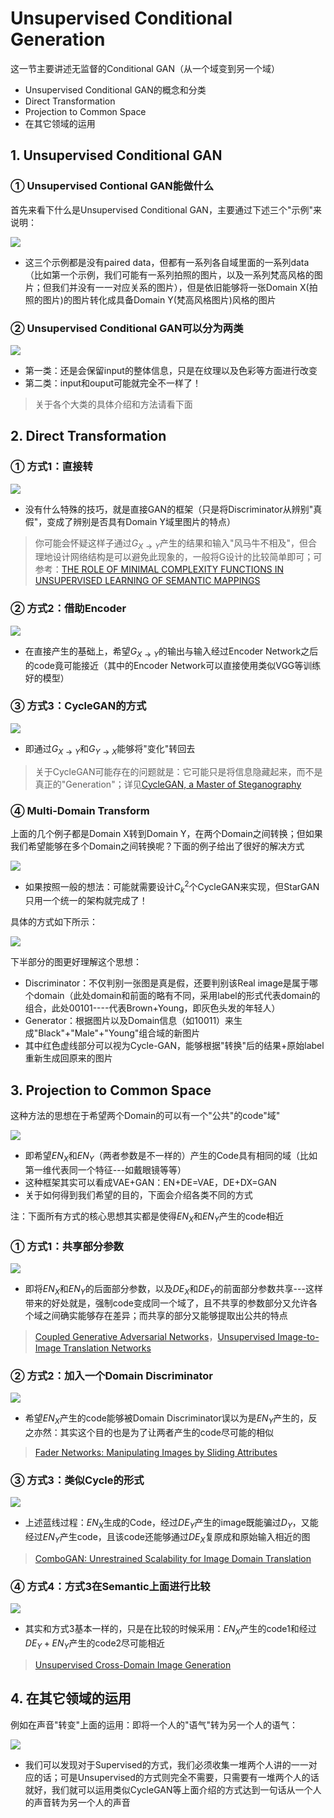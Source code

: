 # Unsupervised Conditional Generation

这一节主要讲述无监督的Conditional GAN（从一个域变到另一个域）

- Unsupervised Conditional GAN的概念和分类
- Direct Transformation
- Projection to Common Space
- 在其它领域的运用

## 1. Unsupervised Conditional GAN

### ① Unsupervised Contional GAN能做什么

首先来看下什么是Unsupervised Conditional GAN，主要通过下述三个"示例"来说明：

![](png/g1.png)

- 这三个示例都是没有paired data，但都有一系列各自域里面的一系列data（比如第一个示例，我们可能有一系列拍照的图片，以及一系列梵高风格的图片；但我们并没有一一对应关系的图片），但是依旧能够将一张Domain X(拍照的图片)的图片转化成具备Domain Y(梵高风格图片)风格的图片

### ② Unsupervised Conditional GAN可以分为两类

![](png/g2.png)

- 第一类：还是会保留input的整体信息，只是在纹理以及色彩等方面进行改变
- 第二类：input和ouput可能就完全不一样了！

> 关于各个大类的具体介绍和方法请看下面

## 2. Direct Transformation

### ① 方式1：直接转

![](png/g3.png)

- 没有什么特殊的技巧，就是直接GAN的框架（只是将Discriminator从辨别"真假"，变成了辨别是否具有Domain Y域里图片的特点）

> 你可能会怀疑这样子通过$G_{X\to Y}$产生的结果和输入"风马牛不相及"，但合理地设计网络结构是可以避免此现象的，一般将G设计的比较简单即可；可参考：[THE ROLE OF MINIMAL COMPLEXITY FUNCTIONS IN UNSUPERVISED LEARNING OF SEMANTIC MAPPINGS](https://openreview.net/pdf?id=H1VjBebR-)

### ② 方式2：借助Encoder

![](png/g4.png)

- 在直接产生的基础上，希望$G_{X\to Y}$的输出与输入经过Encoder Network之后的code竟可能接近（其中的Encoder Network可以直接使用类似VGG等训练好的模型）

### ③ 方式3：CycleGAN的方式

![](png/g5.png)

- 即通过$G_{X\to Y}$和$G_{Y\to X}$能够将"变化"转回去

> 关于CycleGAN可能存在的问题就是：它可能只是将信息隐藏起来，而不是真正的"Generation"；详见[CycleGAN, a Master of Steganography](https://arxiv.org/abs/1712.02950)

### ④ Multi-Domain Transform

上面的几个例子都是Domain X转到Domain Y，在两个Domain之间转换；但如果我们希望能够在多个Domain之间转换呢？下面的例子给出了很好的解决方式

![](png/g7.png)

- 如果按照一般的想法：可能就需要设计$C_{k}^2$个CycleGAN来实现，但StarGAN只用一个统一的架构就完成了！

具体的方式如下所示：

![](png/g6.png)

下半部分的图更好理解这个思想：

- Discriminator：不仅判别一张图是真是假，还要判别该Real image是属于哪个domain（此处domain和前面的略有不同，采用label的形式代表domain的组合，此处00101----代表Brown+Young，即灰色头发的年轻人）
- Generator：根据图片以及Domain信息（如10011）来生成"Black"+"Male"+"Young"组合域的新图片
- 其中红色虚线部分可以视为Cycle-GAN，能够根据"转换"后的结果+原始label重新生成回原来的图片

## 3. Projection to Common Space

这种方法的思想在于希望两个Domain的可以有一个"公共"的code"域"

![](png/g8.png)

- 即希望$EN_X$和$EN_Y$（两者参数是不一样的）产生的Code具有相同的域（比如第一维代表同一个特征---如戴眼镜等等）
- 这种框架其实可以看成VAE+GAN：EN+DE=VAE，DE+DX=GAN
- 关于如何得到我们希望的目的，下面会介绍各类不同的方式

注：下面所有方式的核心思想其实都是使得$EN_X$和$EN_Y$产生的code相近

### ① 方式1：共享部分参数

![](png/g9.png)

- 即将$EN_X$和$EN_Y$的后面部分参数，以及$DE_X$和$DE_Y$的前面部分参数共享---这样带来的好处就是，强制code变成同一个域了，且不共享的参数部分又允许各个域之间确实能够存在差异；而共享的部分又能够提取出公共的特点

> [Coupled Generative Adversarial Networks](https://arxiv.org/abs/1606.07536)，[Unsupervised Image-to-Image Translation Networks](https://arxiv.org/abs/1703.00848)

### ② 方式2：加入一个Domain Discriminator

![](png/g10.png)

- 希望$EN_X$产生的code能够被Domain Discriminator误以为是$EN_Y$产生的，反之亦然：其实这个目的也是为了让两者产生的code尽可能的相似

> [Fader Networks: Manipulating Images by Sliding Attributes](https://arxiv.org/abs/1706.00409)

### ③ 方式3：类似Cycle的形式

![](png/g11.png)

- 上述蓝线过程：$EN_X$生成的Code，经过$DE_Y$产生的image既能骗过$D_Y$，又能经过$EN_Y$产生code，且该code还能够通过$DE_X$复原成和原始输入相近的图

> [ComboGAN: Unrestrained Scalability for Image Domain Translation](https://arxiv.org/abs/1712.06909)

### ④ 方式4：方式3在Semantic上面进行比较

![](png/g12.png)

- 其实和方式3基本一样的，只是在比较的时候采用：$EN_X$产生的code1和经过$DE_Y+EN_Y$产生的code2尽可能相近

> [Unsupervised Cross-Domain Image Generation](https://arxiv.org/abs/1611.02200)

## 4. 在其它领域的运用

例如在声音"转变"上面的运用：即将一个人的"语气"转为另一个人的语气：

![](png/g13.png)

- 我们可以发现对于Supervised的方式，我们必须收集一堆两个人讲的一一对应的话；可是Unsupervised的方式则完全不需要，只需要有一堆两个人的话就好，我们就可以运用类似CycleGAN等上面介绍的方式达到一句话从一个人的声音转为另一个人的声音